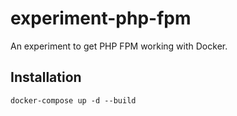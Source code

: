 # experiment-php-fpm

An experiment to get PHP FPM working with Docker.

## Installation

```
docker-compose up -d --build
```
